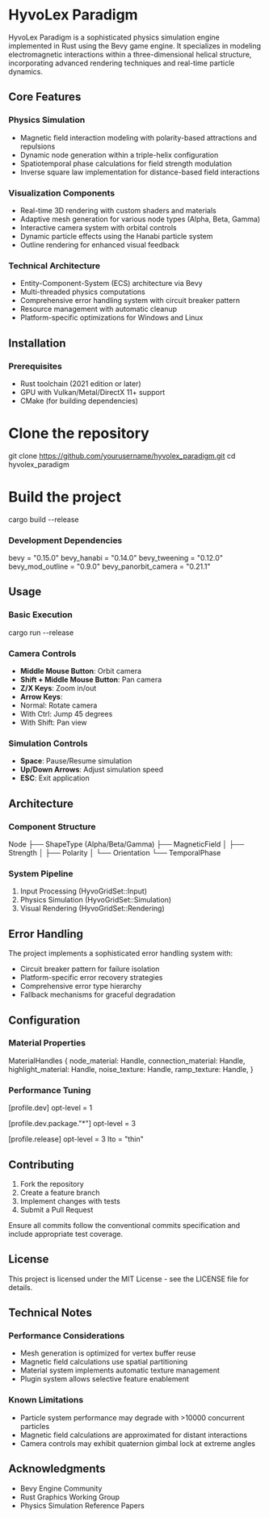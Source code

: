 # HyvoLex Paradigm

HyvoLex Paradigm is a sophisticated physics simulation engine implemented in Rust using the Bevy game engine. It specializes in modeling electromagnetic interactions within a three-dimensional helical structure, incorporating advanced rendering techniques and real-time particle dynamics.

## Core Features

### Physics Simulation
- Magnetic field interaction modeling with polarity-based attractions and repulsions
- Dynamic node generation within a triple-helix configuration
- Spatiotemporal phase calculations for field strength modulation
- Inverse square law implementation for distance-based field interactions

### Visualization Components
- Real-time 3D rendering with custom shaders and materials
- Adaptive mesh generation for various node types (Alpha, Beta, Gamma)
- Interactive camera system with orbital controls
- Dynamic particle effects using the Hanabi particle system
- Outline rendering for enhanced visual feedback

### Technical Architecture
- Entity-Component-System (ECS) architecture via Bevy
- Multi-threaded physics computations
- Comprehensive error handling system with circuit breaker pattern
- Resource management with automatic cleanup
- Platform-specific optimizations for Windows and Linux

## Installation

### Prerequisites
- Rust toolchain (2021 edition or later)
- GPU with Vulkan/Metal/DirectX 11+ support
- CMake (for building dependencies)

# Clone the repository
git clone https://github.com/yourusername/hyvolex_paradigm.git
cd hyvolex_paradigm

# Build the project
cargo build --release

### Development Dependencies
bevy = "0.15.0"
bevy_hanabi = "0.14.0"
bevy_tweening = "0.12.0"
bevy_mod_outline = "0.9.0"
bevy_panorbit_camera = "0.21.1"

## Usage

### Basic Execution
cargo run --release

### Camera Controls
- **Middle Mouse Button**: Orbit camera
- **Shift + Middle Mouse Button**: Pan camera
- **Z/X Keys**: Zoom in/out
- **Arrow Keys**: 
 - Normal: Rotate camera
 - With Ctrl: Jump 45 degrees
 - With Shift: Pan view

### Simulation Controls
- **Space**: Pause/Resume simulation
- **Up/Down Arrows**: Adjust simulation speed
- **ESC**: Exit application

## Architecture

### Component Structure
Node
├── ShapeType (Alpha/Beta/Gamma)
├── MagneticField
│   ├── Strength
│   ├── Polarity
│   └── Orientation
└── TemporalPhase

### System Pipeline
1. Input Processing (HyvoGridSet::Input)
2. Physics Simulation (HyvoGridSet::Simulation)
3. Visual Rendering (HyvoGridSet::Rendering)

## Error Handling

The project implements a sophisticated error handling system with:
- Circuit breaker pattern for failure isolation
- Platform-specific error recovery strategies
- Comprehensive error type hierarchy
- Fallback mechanisms for graceful degradation

## Configuration

### Material Properties
MaterialHandles {
   node_material: Handle<StandardMaterial>,
   connection_material: Handle<StandardMaterial>,
   highlight_material: Handle<StandardMaterial>,
   noise_texture: Handle<Image>,
   ramp_texture: Handle<Image>,
}

### Performance Tuning
[profile.dev]
opt-level = 1

[profile.dev.package."*"]
opt-level = 3

[profile.release]
opt-level = 3
lto = "thin"

## Contributing

1. Fork the repository
2. Create a feature branch
3. Implement changes with tests
4. Submit a Pull Request

Ensure all commits follow the conventional commits specification and include appropriate test coverage.

## License

This project is licensed under the MIT License - see the LICENSE file for details.

## Technical Notes

### Performance Considerations
- Mesh generation is optimized for vertex buffer reuse
- Magnetic field calculations use spatial partitioning
- Material system implements automatic texture management
- Plugin system allows selective feature enablement

### Known Limitations
- Particle system performance may degrade with >10000 concurrent particles
- Magnetic field calculations are approximated for distant interactions
- Camera controls may exhibit quaternion gimbal lock at extreme angles

## Acknowledgments

- Bevy Engine Community
- Rust Graphics Working Group
- Physics Simulation Reference Papers